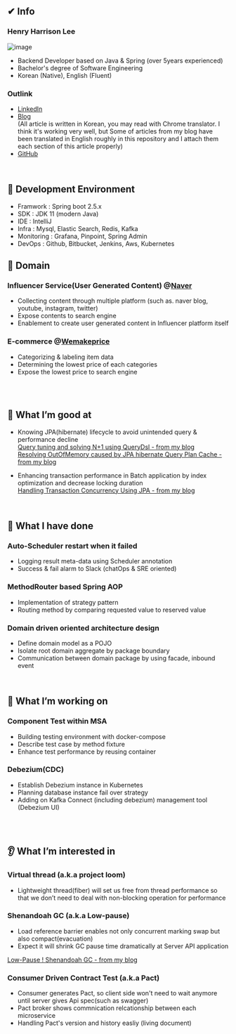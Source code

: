 ## ✔ Info 

### Henry Harrison Lee 
![image](https://user-images.githubusercontent.com/51354965/172858000-9967e637-cf3f-43f7-9fb7-615a0dbd2799.png)
- Backend Developer based on Java & Spring (over 5years experienced)
- Bachelor's degree of Software Engineering
- Korean (Native), English (Fluent)

### Outlink 

- [LinkedIn](https://www.linkedin.com/in/heeyeon-lee-61763a190/)
- [Blog](https://velog.io/@recordsbeat) <br>
(All article is written in Korean, you may read with Chrome translator. I think it's working very well, but Some of articles from my blog have been translated in English roughly in this repository and I attach them each section of this article properly)
- [GitHub](https://github.com/recordsbeat)

<br>

## 🔨 Development Environment 
- Framwork : Spring boot 2.5.x
- SDK : JDK 11 (modern Java)
- IDE : IntelliJ
- Infra : Mysql, Elastic Search, Redis, Kafka
- Monitoring : Grafana, Pinpoint, Spring Admin
- DevOps : Github, Bitbucket, Jenkins, Aws, Kubernetes 


## 🧱 Domain 
### Influencer Service(User Generated Content) @[Naver](https://influencercenter.naver.com)
- Collecting content through multiple platform (such as. naver blog, youtube, instagram, twitter)
- Expose contents to search engine
- Enablement to create user generated content in Influencer platform itself


### E-commerce @[Wemakeprice](https://wemakeprice.com)
- Categorizing & labeling item data
- Determining the lowest price of each categories
- Expose the lowest price to search engine


<br><br>



## 💪 What I’m good at

- Knowing JPA(hibernate) lifecycle to avoid unintended query & performance decline <br>
[Query tuning and solving N+1 using QueryDsl - from my blog](https://github.com/recordsbeat/resume-eng/blob/a275fd280ca51d9c9df37c48a34e57ebff157ff4/Query%20tuning%20and%20solving%20N+1%20using%20QueryDsl.md) <br>
[Resolving OutOfMemory caused by JPA hibernate Query Plan Cache - from my blog](https://github.com/recordsbeat/resume-eng/blob/a275fd280ca51d9c9df37c48a34e57ebff157ff4/Resolving%20OutOfMemory%20caused%20by%20JPA%20hibernate%20Query%20Plan%20Cache.md) 

- Enhancing transaction performance in Batch application by index optimization and decrease locking duration <br>
[Handling Transaction Concurrency Using JPA - from my blog](https://github.com/recordsbeat/resume-eng/blob/a275fd280ca51d9c9df37c48a34e57ebff157ff4/Handling%20Transaction%20Concurrency%20Using%20JPA.md) <br>

<br>


## 📝 What I have done

### Auto-Scheduler restart when it failed
- Logging result meta-data using Scheduler annotation 
- Success & fail alarm to Slack (chatOps & SRE oriented)

### MethodRouter based Spring AOP
- Implementation of strategy pattern 
- Routing method by comparing requested value to reserved value

### Domain driven oriented architecture design
- Define domain model as a POJO
- Isolate root domain aggregate by package boundary
- Communication between domain package by using facade, inbound event


<br>


## 📑 What I’m working on

### Component Test within MSA
- Building testing environment with docker-compose 
- Describe test case by method fixture
- Enhance test performance by reusing container 

### Debezium(CDC)
- Establish Debezium instance in Kubernetes
- Planning database instance fail over strategy
- Adding on Kafka Connect (including debezium) management tool (Debezium UI)


<br><br>


## 👂 What I’m interested in

### Virtual thread (a.k.a project loom) 
- Lightweight thread(fiber) will set us free from thread performance so that we don’t need to deal with non-blocking operation for performance

### Shenandoah GC (a.k.a Low-pause)
- Load reference barrier enables not only concurrent marking swap but also compact(evacuation) 
- Expect it will shrink GC pause time dramatically at Server API application

[Low-Pause ! Shenandoah GC - from my blog](https://github.com/recordsbeat/resume-eng/blob/a275fd280ca51d9c9df37c48a34e57ebff157ff4/Low-Pause%20!%20Shenandoah%20GC.md) <br>

### Consumer Driven Contract Test (a.k.a Pact)
- Consumer generates Pact, so client side won't need to wait anymore until server gives Api spec(such as swagger)
- Pact broker shows commnication relcationship between each microservice
- Handling Pact's version and history easliy (living document)


